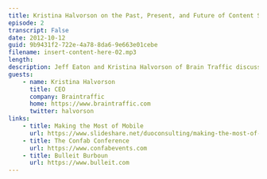 ```yaml
---
title: Kristina Halvorson on the Past, Present, and Future of Content Strategy
episode: 2
transcript: False
date: 2012-10-12
guid: 9b9431f2-722e-4a78-8da6-9e663e01cebe
filename: insert-content-here-02.mp3
length: 
description: Jeff Eaton and Kristina Halvorson of Brain Traffic discuss content strategy trends, the art of stakeholder wrangling, and proper bourbon pairings for your content audit.
guests:
    - name: Kristina Halvorson
      title: CEO
      company: Braintraffic
      home: https://www.braintraffic.com
      twitter: halvorson
links: 
    - title: Making the Most of Mobile
      url: https://www.slideshare.net/duoconsulting/making-the-most-of-mobile
    - title: The Confab Conference
      url: https://www.confabevents.com
    - title: Bulleit Burboun
      url: https://www.bulleit.com
---
```

